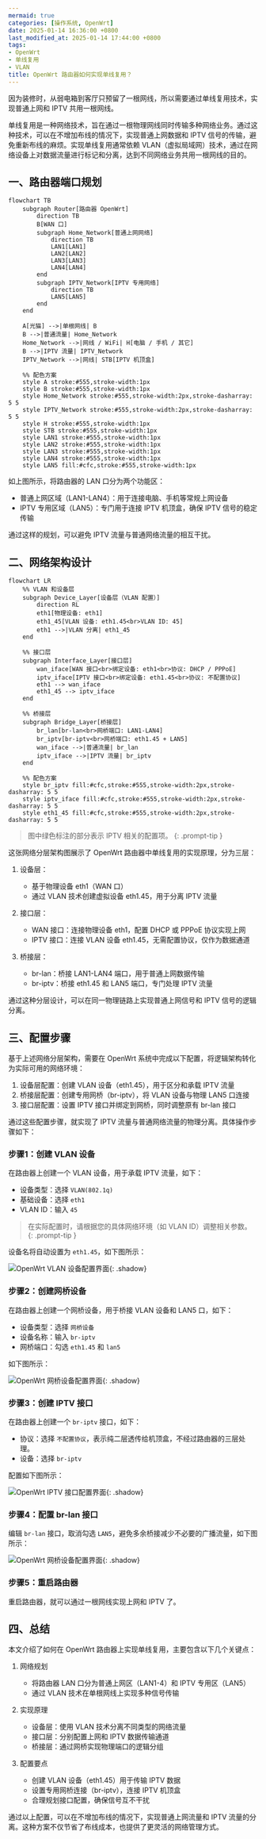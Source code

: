 ```yaml
---
mermaid: true
categories: [操作系统, OpenWrt]
date: 2025-01-14 16:36:00 +0800
last_modified_at: 2025-01-14 17:44:00 +0800
tags:
- OpenWrt
- 单线复用
- VLAN
title: OpenWrt 路由器如何实现单线复用？
---
```


因为装修时，从弱电箱到客厅只预留了一根网线，所以需要通过单线复用技术，实现普通上网和 IPTV 共用一根网线。

单线复用是一种网络技术，旨在通过一根物理网线同时传输多种网络业务。通过这种技术，可以在不增加布线的情况下，实现普通上网数据和 IPTV 信号的传输，避免重新布线的麻烦。实现单线复用通常依赖 VLAN（虚拟局域网）技术，通过在网络设备上对数据流量进行标记和分离，达到不同网络业务共用一根网线的目的。

## 一、路由器端口规划

```mermaid
flowchart TB
    subgraph Router[路由器 OpenWrt]
        direction TB
        B[WAN 口]
        subgraph Home_Network[普通上网网络]
            direction TB
            LAN1[LAN1]
            LAN2[LAN2]
            LAN3[LAN3]
            LAN4[LAN4]
        end
        subgraph IPTV_Network[IPTV 专用网络]
            direction TB
            LAN5[LAN5]
        end
    end

    A[光猫] -->|单根网线| B
    B -->|普通流量| Home_Network
    Home_Network -->|网线 / WiFi| H[电脑 / 手机 / 其它]
    B -->|IPTV 流量| IPTV_Network
    IPTV_Network -->|网线| STB[IPTV 机顶盒]

    %% 配色方案
    style A stroke:#555,stroke-width:1px
    style B stroke:#555,stroke-width:1px
    style Home_Network stroke:#555,stroke-width:2px,stroke-dasharray: 5 5
    style IPTV_Network stroke:#555,stroke-width:2px,stroke-dasharray: 5 5
    style H stroke:#555,stroke-width:1px
    style STB stroke:#555,stroke-width:1px
    style LAN1 stroke:#555,stroke-width:1px
    style LAN2 stroke:#555,stroke-width:1px
    style LAN3 stroke:#555,stroke-width:1px
    style LAN4 stroke:#555,stroke-width:1px
    style LAN5 fill:#cfc,stroke:#555,stroke-width:1px
```

如上图所示，将路由器的 LAN 口分为两个功能区：

- 普通上网区域（LAN1-LAN4）：用于连接电脑、手机等常规上网设备
- IPTV 专用区域（LAN5）：专门用于连接 IPTV 机顶盒，确保 IPTV 信号的稳定传输

通过这样的规划，可以避免 IPTV 流量与普通网络流量的相互干扰。

## 二、网络架构设计

```mermaid
flowchart LR
    %% VLAN 和设备层
    subgraph Device_Layer[设备层（VLAN 配置）]
        direction RL
        eth1[物理设备: eth1]
        eth1_45[VLAN 设备: eth1.45<br>VLAN ID: 45]
        eth1 -->|VLAN 分离| eth1_45
    end

    %% 接口层
    subgraph Interface_Layer[接口层]
        wan_iface[WAN 接口<br>绑定设备: eth1<br>协议: DHCP / PPPoE]
        iptv_iface[IPTV 接口<br>绑定设备: eth1.45<br>协议: 不配置协议]
        eth1 --> wan_iface
        eth1_45 --> iptv_iface
    end

    %% 桥接层
    subgraph Bridge_Layer[桥接层]
        br_lan[br-lan<br>网桥端口: LAN1-LAN4]
        br_iptv[br-iptv<br>网桥端口: eth1.45 + LAN5]
        wan_iface -->|普通流量| br_lan
        iptv_iface -->|IPTV 流量| br_iptv
    end
    
    %% 配色方案
    style br_iptv fill:#cfc,stroke:#555,stroke-width:2px,stroke-dasharray: 5 5
    style iptv_iface fill:#cfc,stroke:#555,stroke-width:2px,stroke-dasharray: 5 5
    style eth1_45 fill:#cfc,stroke:#555,stroke-width:2px,stroke-dasharray: 5 5
```

> 图中绿色标注的部分表示 IPTV 相关的配置项。
{: .prompt-tip }

这张网络分层架构图展示了 OpenWrt 路由器中单线复用的实现原理，分为三层：

1. 设备层：
   - 基于物理设备 eth1（WAN 口）
   - 通过 VLAN 技术创建虚拟设备 eth1.45，用于分离 IPTV 流量

2. 接口层：
   - WAN 接口：连接物理设备 eth1，配置 DHCP 或 PPPoE 协议实现上网
   - IPTV 接口：连接 VLAN 设备 eth1.45，无需配置协议，仅作为数据通道

3. 桥接层：
   - br-lan：桥接 LAN1-LAN4 端口，用于普通上网数据传输
   - br-iptv：桥接 eth1.45 和 LAN5 端口，专门处理 IPTV 流量

通过这种分层设计，可以在同一物理链路上实现普通上网信号和 IPTV 信号的逻辑分离。

## 三、配置步骤

基于上述网络分层架构，需要在 OpenWrt 系统中完成以下配置，将逻辑架构转化为实际可用的网络环境：

1. 设备层配置：创建 VLAN 设备（eth1.45），用于区分和承载 IPTV 流量
2. 桥接层配置：创建专用网桥（br-iptv），将 VLAN 设备与物理 LAN5 口连接
3. 接口层配置：设置 IPTV 接口并绑定到网桥，同时调整原有 br-lan 接口

通过这些配置步骤，就实现了 IPTV 流量与普通网络流量的物理分离。具体操作步骤如下：

### 步骤1：创建 VLAN 设备

在路由器上创建一个 VLAN 设备，用于承载 IPTV 流量，如下：

- 设备类型：选择 `VLAN(802.1q)`
- 基础设备：选择 `eth1`
- VLAN ID：输入 `45`

> 在实际配置时，请根据您的具体网络环境（如 VLAN ID）调整相关参数。
{: .prompt-tip }

设备名将自动设置为 `eth1.45`，如下图所示：

![OpenWrt VLAN 设备配置界面](/img/openwrt-vlan-device.webp){: .shadow}

### 步骤2：创建网桥设备

在路由器上创建一个网桥设备，用于桥接 VLAN 设备和 LAN5 口，如下：

- 设备类型：选择 `网桥设备`
- 设备名称：输入 `br-iptv`
- 网桥端口：勾选 `eth1.45` 和 `lan5`

如下图所示：

![OpenWrt 网桥设备配置界面](/img/openwrt-bridge-device.webp){: .shadow}

### 步骤3：创建 IPTV 接口

在路由器上创建一个 `br-iptv` 接口，如下：

- 协议：选择 `不配置协议`，表示纯二层透传给机顶盒，不经过路由器的三层处理。
- 设备：选择 `br-iptv`

配置如下图所示：

![OpenWrt IPTV 接口配置界面](/img/openwrt-iptv-interface.webp){: .shadow}

### 步骤4：配置 br-lan 接口

编辑 `br-lan` 接口，取消勾选 `LAN5`，避免多余桥接减少不必要的广播流量，如下图所示：

![OpenWrt 网桥设备配置界面](/img/Snipaste_2025-01-14_21-05-42.webp){: .shadow}


### 步骤5：重启路由器

重启路由器，就可以通过一根网线实现上网和 IPTV 了。

## 四、总结

本文介绍了如何在 OpenWrt 路由器上实现单线复用，主要包含以下几个关键点：

1. 网络规划
   - 将路由器 LAN 口分为普通上网区（LAN1-4）和 IPTV 专用区（LAN5）
   - 通过 VLAN 技术在单根网线上实现多种信号传输

2. 实现原理
   - 设备层：使用 VLAN 技术分离不同类型的网络流量
   - 接口层：分别配置上网和 IPTV 数据传输通道
   - 桥接层：通过网桥实现物理端口的逻辑分组

3. 配置要点
   - 创建 VLAN 设备（eth1.45）用于传输 IPTV 数据
   - 设置专用网桥连接（br-iptv），连接 IPTV 机顶盒
   - 合理规划接口配置，确保信号互不干扰

通过以上配置，可以在不增加布线的情况下，实现普通上网流量和 IPTV 流量的分离。这种方案不仅节省了布线成本，也提供了更灵活的网络管理方式。
